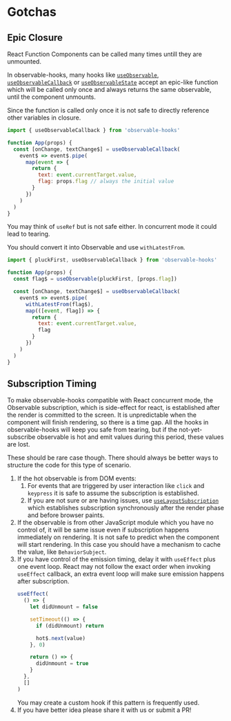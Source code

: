 # Gotchas

## Epic Closure

React Function Components can be called many times untill they are unmounted.

In observable-hooks, many hooks like [`useObservable`](#useobservable), [`useObservableCallback`](#useobservablecallback) or [`useObservableState`](#useobservablestate) accept an epic-like function which will be called only once and always returns the same observable, until the component unmounts.

Since the function is called only once it is not safe to directly reference other variables in closure.

```javascript
import { useObservableCallback } from 'observable-hooks'

function App(props) {
  const [onChange, textChange$] = useObservableCallback(
    event$ => event$.pipe(
      map(event => {
        return {
          text: event.currentTarget.value,
          flag: props.flag // always the initial value
        }
      })
    )
  )
}
```

You may think of `useRef` but is not safe either. In concurrent mode it could lead to tearing.

You should convert it into Observable and use `withLatestFrom`.

```javascript
import { pluckFirst, useObservableCallback } from 'observable-hooks'

function App(props) {
  const flag$ = useObservable(pluckFirst, [props.flag])

  const [onChange, textChange$] = useObservableCallback(
    event$ => event$.pipe(
      withLatestFrom(flag$),
      map(([event, flag]) => {
        return {
          text: event.currentTarget.value,
          flag
        }
      })
    )
  )
}
```

## Subscription Timing

To make observable-hooks compatible with React concurrent mode, the Observable subscription, which is side-effect for react, is established after the render is committed to the screen. It is unpredictable when the component will finish rendering, so there is a time gap. All the hooks in observable-hooks will keep you safe from tearing, but if the not-yet-subscribe observable is hot and emit values during this period, these values are lost.

These should be rare case though. There should always be better ways to structure the code for this type of scenario.

1. If the hot observable is from DOM events:
   1. For events that are triggered by user interaction like `click` and `keypress` it is safe to assume the subscription is established.
   2. If you are not sure or are having issues, use [`useLayoutSubscription`][useLayoutSubscription] which establishes subscription synchronously after the render phase and before browser paints.
2. If the observable is from other JavaScript module which you have no control of, it will be same issue even if subscription happens immediately on rendering. It is not safe to predict when the component will start rendering. In this case you should have a mechanism to cache the value, like `BehaviorSubject`.
3. If you have control of the emission timing, delay it with `useEffect` plus one event loop. React may not follow the exact order when invoking `useEffect` callback, an extra event loop will make sure emission happens after subscription.
   ```js
   useEffect(
     () => {
       let didUnmount = false

       setTimeout(() => {
         if (didUnmount) return

         hot$.next(value)
       }, 0)

       return () => {
         didUnmount = true
       }
     },
     []
   )
   ```
   You may create a custom hook if this pattern is frequently used.
4. If you have better idea please share it with us or submit a PR!


[useLayoutSubscription]: ../api/README.md#uselayoutsubscription
